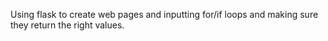 Using flask to create web pages and inputting for/if loops and making sure they return the right values.
